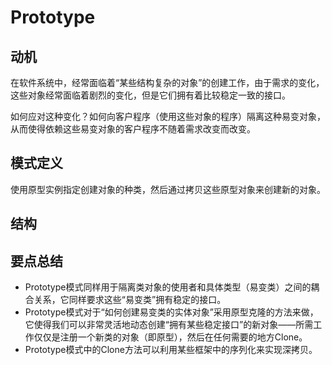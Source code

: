 # Prototype

## 动机

在软件系统中，经常面临着“某些结构复杂的对象”的创建工作，由于需求的变化，这些对象经常面临着剧烈的变化，但是它们拥有着比较稳定一致的接口。

如何应对这种变化？如何向客户程序（使用这些对象的程序）隔离这种易变对象，从而使得依赖这些易变对象的客户程序不随着需求改变而改变。

## 模式定义

使用原型实例指定创建对象的种类，然后通过拷贝这些原型对象来创建新的对象。

## 结构

## 要点总结

* Prototype模式同样用于隔离类对象的使用者和具体类型（易变类）之间的耦合关系，它同样要求这些“易变类”拥有稳定的接口。
* Prototype模式对于“如何创建易变类的实体对象”采用原型克隆的方法来做，它使得我们可以非常灵活地动态创建“拥有某些稳定接口”的新对象——所需工作仅仅是注册一个新类的对象（即原型），然后在任何需要的地方Clone。
* Prototype模式中的Clone方法可以利用某些框架中的序列化来实现深拷贝。
